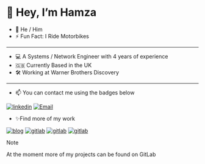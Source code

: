 # 👋 Hey, I’m Hamza
- 👦 He / Him
- ⚡ Fun Fact: I Ride Motorbikes
---
- 💻 A Systems / Network Engineer with 4 years of experience
- 🇬🇧 Currently Based in the UK
- 🛠️ Working at Warner Brothers Discovery
---
- 📫 You can contact me using the badges below

[![linkedin](https://img.shields.io/badge/LinkedIn-0077B5?style=flat-square&logo=linkedin&logoColor=white)](https://linkedin.com/in/ahmza)
[![Email](https://img.shields.io/badge/Email-8B89CC?style=flat-square&logo=protonmail&logoColor=white)](mailto:hamza@ahmza.com)

- ✨Find more of my work

[![blog](https://img.shields.io/badge/Blog-FF4088?style=flat-square&logo=hugo&logoColor=white)](https://blog.ahmza.com)
[![gitlab](https://img.shields.io/badge/Gitlab-FC6D26?style=flat-square&logo=gitlab&logoColor=white)](https://gitlab.com/ahmza)
[![gitlab](https://img.shields.io/badge/GitHub-181717?style=flat-square&logo=github&logoColor=white)](https://github.com/ahmzaa)
[![gitlab](https://img.shields.io/badge/Instagram-E4405F?style=flat-square&logo=instagram&logoColor=white)](https://www.instagram.com/_ahmza_/)

> [!Note]
> At the moment more of my projects can be found on GitLab

